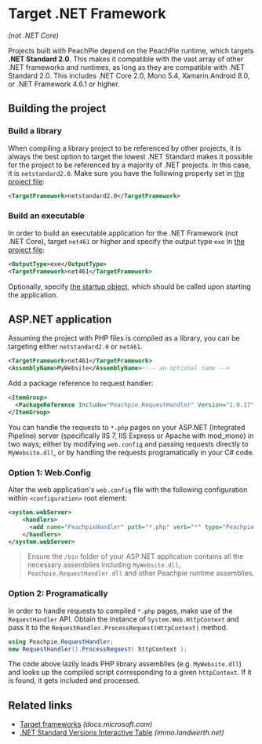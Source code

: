 # Target .NET Framework

*(not .NET Core)*

Projects built with PeachPie depend on the PeachPie runtime, which targets **.NET Standard 2.0**. This makes it compatible with the vast array of other .NET frameworks and runtimes, as long as they are compatible with .NET Standard 2.0. This includes .NET Core 2.0, Mono 5.4, Xamarin.Android 8.0, or .NET Framework 4.6.1 or higher.

## Building the project

### Build a library

When compiling a library project to be referenced by other projects, it is always the best option to target the lowest .NET Standard makes it possible for the project to be referenced by a majority of .NET projects. In this case, it is `netstandard2.0`. Make sure you have the following property set in [the project file](/php/msbuild):

```xml
<TargetFramework>netstandard2.0</TargetFramework>
```

### Build an executable

In order to build an executable application for the .NET Framework (not .NET Core), target `net461` or higher and specify the output type `exe` in [the project file](/php/msbuild):

```xml
<OutputType>exe</OutputType>
<TargetFramework>net461</TargetFramework>
```

Optionally, specify [the startup object](/php/msbuild#startupobject), which should be called upon starting the application.

## ASP.NET application

Assuming the project with PHP files is compiled as a library, you can be targeting either `netstandard2.0` or `net461`.

```xml
<TargetFramework>net461</TargetFramework>
<AssemblyName>MyWebsite</AssemblyName><!-- an optional name -->
```

Add a package reference to request handler:

```xml
<ItemGroup>
  <PackageReference Include="Peachpie.RequestHandler" Version="1.0.17" />
</ItemGroup>
```

You can handle the requests to `*.php` pages on your ASP.NET (Integrated Pipeline) server (specifically IIS 7, IIS Express or Apache with mod_mono) in two ways; either by modifying `web.config` and passing requests directly to `MyWebsite.dll`, or by handling the requests programatically in your C# code.

### Option 1: Web.Config

Alter the web application's `web.config` file with the following configuration within `<configuration>` root element:

```xml
<system.webServer>
    <handlers>
      <add name="PeachpieHandler" path="*.php" verb="*" type="Peachpie.RequestHandler.RequestHandler, Peachpie.RequestHandler" resourceType="Unspecified" preCondition="integratedMode" />
    </handlers>
</system.webServer>
```

> Ensure the `/bin` folder of your ASP.NET application contains all the necessary assemblies including `MyWebsite.dll`, `Peachpie.RequestHandler.dll` and other Peachpie runtime assemblies. 

### Option 2: Programatically

In order to handle requests to compiled `*.php` pages, make use of the `RequestHandler` API. Obtain the instance of `System.Web.HttpContext` and pass it to the `RequestHandler.ProcessRequest(HttpContext)` method.

```c#
using Peachpie.RequestHandler;
new RequestHandler().ProcessRequest( httpContext );
```

The code above lazily loads PHP library assemblies (e.g. `MyWebsite.dll`) and looks up the compiled script corresponding to a given `httpContext`. If it is found, it gets included and processed.

## Related links

- [Target frameworks](https://docs.microsoft.com/en-us/dotnet/standard/frameworks) *(docs.microsoft.com)*
- [.NET Standard Versions Interactive Table](https://immo.landwerth.net/netstandard-versions/#) *(immo.landwerth.net)*

